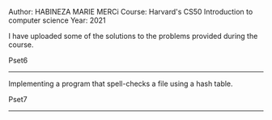 Author: HABINEZA MARIE MERCi
Course: Harvard's CS50 Introduction to computer science
Year: 2021

I have uploaded some of the solutions to the problems provided during the course.

Pset6
_______

Implementing a program that spell-checks a file using a hash table.

Pset7
_______


